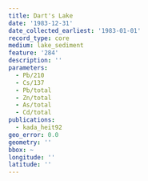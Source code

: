 ```yaml
---
title: Dart's Lake
date: '1983-12-31'
date_collected_earliest: '1983-01-01'
record_type: core
medium: lake_sediment
feature: '284'
description: ''
parameters:
  - Pb/210
  - Cs/137
  - Pb/total
  - Zn/total
  - As/total
  - Cd/total
publications:
  - kada_heit92
geo_error: 0.0
geometry: ''
bbox: ~
longitude: ''
latitude: ''
---
```

